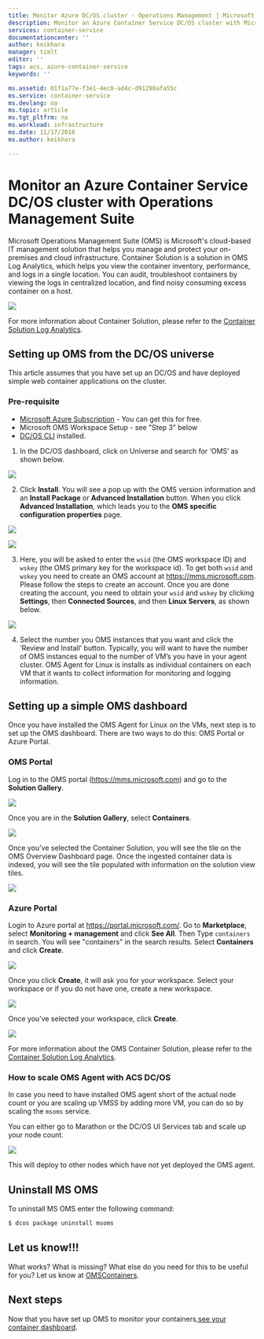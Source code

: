```yaml
---
title: Monitor Azure DC/OS cluster - Operations Management | Microsoft Docs
description: Monitor an Azure Container Service DC/OS cluster with Microsoft Operations Management Suite.
services: container-service
documentationcenter: ''
author: keikhara
manager: timlt
editor: ''
tags: acs, azure-container-service
keywords: ''

ms.assetid: 01f1a77e-f3e1-4ec0-ad4c-d91298afa55c
ms.service: container-service
ms.devlang: na
ms.topic: article
ms.tgt_pltfrm: na
ms.workload: infrastructure
ms.date: 11/17/2016
ms.author: keikhara

---
```


# Monitor an Azure Container Service DC/OS cluster with Operations Management Suite

Microsoft Operations Management Suite (OMS) is Microsoft's cloud-based IT
management solution that helps you manage and protect your on-premises
and cloud infrastructure. Container Solution is a solution in OMS Log
Analytics, which helps you view the container inventory, performance,
and logs in a single location. You can audit, troubleshoot containers by
viewing the logs in centralized location, and find noisy consuming
excess container on a host.

![](media/container-service-monitoring-oms/image1.png)

For more information about Container Solution, please refer to the
[Container Solution Log
Analytics](../log-analytics/log-analytics-containers.md).

## Setting up OMS from the DC/OS universe


This article assumes that you have set up an DC/OS and
have deployed simple web container applications on the cluster.

### Pre-requisite
- [Microsoft Azure Subscription](https://azure.microsoft.com/free/) - You can get this for free.  
- Microsoft OMS Workspace Setup - see "Step 3" below
- [DC/OS CLI](https://dcos.io/docs/1.8/usage/cli/install/) installed.

1. In the DC/OS dashboard, click on Universe and search
for ‘OMS’ as shown below.

![](media/container-service-monitoring-oms/image2.png)

2. Click **Install**. You will see a pop up with the OMS version
information and an **Install Package** or **Advanced Installation**
button. When you click **Advanced Installation**, which leads you to the **OMS specific configuration
properties** page.

![](media/container-service-monitoring-oms/image3.png)

![](media/container-service-monitoring-oms/image4.png)

3. Here, you will be asked to enter the `wsid` (the OMS workspace ID)
and `wskey` (the OMS primary key for the workspace id). To get both `wsid` and
`wskey` you need to create an OMS account at <https://mms.microsoft.com>.
Please follow the steps to create an account. Once you are done creating
the account, you need to obtain your `wsid` and `wskey` by clicking **Settings**, then **Connected Sources**, and then **Linux Servers**, as shown below.

 ![](media/container-service-monitoring-oms/image5.png)

4. Select the number you OMS instances that you want and click the ‘Review and Install’ button. Typically, you will want to have the number of OMS instances equal to the number of VM’s you have in your agent cluster. OMS Agent for Linux is installs as individual containers on each VM that it wants to collect information for monitoring and logging information.

## Setting up a simple OMS dashboard

Once you have installed the OMS Agent for Linux on the VMs, next step is
to set up the OMS dashboard. There are two ways to do this: OMS Portal
or Azure Portal.

### OMS Portal 

Log in to the OMS portal (<https://mms.microsoft.com>) and go to the **Solution
Gallery**.

![](media/container-service-monitoring-oms/image6.png)

Once you are in the **Solution Gallery**, select **Containers**.

![](media/container-service-monitoring-oms/image7.png)

Once you’ve selected the Container Solution, you will see the tile on
the OMS Overview Dashboard page. Once the ingested container data is
indexed, you will see the tile populated with information on the
solution view tiles.

![](media/container-service-monitoring-oms/image8.png)

### Azure Portal 

Login to Azure portal at <https://portal.microsoft.com/>. Go to
**Marketplace**, select **Monitoring + management** and click **See All**. Then Type `containers` in search. You will see "containers" in the search results. Select **Containers** and click **Create**.

![](media/container-service-monitoring-oms/image9.png)

Once you click **Create**, it will ask you for your workspace. Select your
workspace or if you do not have one, create a new workspace.

![](media/container-service-monitoring-oms/image10.PNG)

Once you’ve selected your workspace, click **Create**.

![](media/container-service-monitoring-oms/image11.png)

For more information about the OMS Container Solution, please refer to the
[Container Solution Log
Analytics](../log-analytics/log-analytics-containers.md).

### How to scale OMS Agent with ACS DC/OS 

In case you need to have installed OMS agent short of the actual node
count or you are scaling up VMSS by adding more VM, you can do so by
scaling the `msoms` service.

You can either go to Marathon or the DC/OS UI Services tab and scale up
your node count.

![](media/container-service-monitoring-oms/image12.PNG)

This will deploy to other nodes which have not yet deployed the OMS agent.

## Uninstall MS OMS

To uninstall MS OMS enter the following command:

```bash
$ dcos package uninstall msoms
```

## Let us know!!!
What works? What is missing? What else do you need for this to be useful for you? Let us know at <a href="mailto:OMSContainers@microsoft.com">OMSContainers</a>.

## Next steps

 Now that you have set up OMS to monitor your containers,[see your container dashboard](../log-analytics/log-analytics-containers.md).
